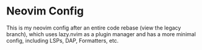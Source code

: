# Neovim Config

This is my neovim config after an entire code rebase (view the legacy branch), which uses lazy.nvim as a plugin manager and has a more minimal config, including LSPs, DAP, Formatters, etc. 
